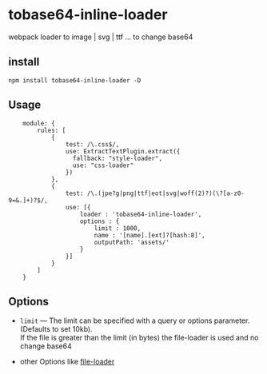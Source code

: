 # tobase64-inline-loader

webpack loader to image | svg | ttf ... to change base64

## install

    npm install tobase64-inline-loader -D


## Usage

```
    module: {
        rules: [
            {
                test: /\.css$/,
                use: ExtractTextPlugin.extract({
                  fallback: "style-loader",
                  use: "css-loader"
                })
            },
            {
                test: /\.(jpe?g|png|ttf|eot|svg|woff(2)?)(\?[a-z0-9=&.]+)?$/,
                use: [{
                    loader : 'tobase64-inline-loader',
                    options : {
                        limit : 1000,
                        name : '[name].[ext]?[hash:8]',
                        outputPath: 'assets/'
                    }
                }]
            }
        ]
    }
```

## Options

* `limit` — The limit can be specified with a query or options parameter. (Defaults to set 10kb).<br />
If the file is greater than the limit (in bytes) the file-loader is used and no change base64

* other Options like [file-loader](https://github.com/webpack-contrib/file-loader)
